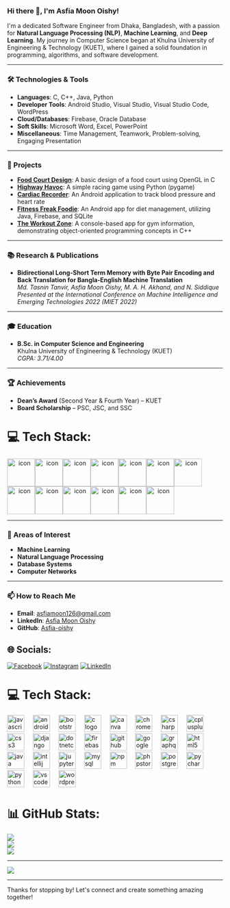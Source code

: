 ### Hi there 👋, I'm Asfia Moon Oishy!


I'm a dedicated Software Engineer from Dhaka, Bangladesh, with a passion for **Natural Language Processing (NLP)**, **Machine Learning**, and **Deep Learning**. My journey in Computer Science began at Khulna University of Engineering & Technology (KUET), where I gained a solid foundation in programming, algorithms, and software development.


---


### 🛠️ Technologies & Tools


- **Languages**: C, C++, Java, Python
- **Developer Tools**: Android Studio, Visual Studio, Visual Studio Code, WordPress
- **Cloud/Databases**: Firebase, Oracle Database
- **Soft Skills**: Microsoft Word, Excel, PowerPoint
- **Miscellaneous**: Time Management, Teamwork, Problem-solving, Engaging Presentation


---


### 🚀 Projects


- **[Food Court Design](https://github.com/Asfia-oishy/FoodCourt)**: A basic design of a food court using OpenGL in C
- **[Highway Havoc](https://github.com/Asfia-oishy/Highway-Havoc)**: A simple racing game using Python (pygame)
- **[Cardiac Recorder](https://github.com/tanvir18009/CardiacRecorder_007_009)**: An Android application to track blood pressure and heart rate
- **[Fitness Freak Foodie](https://github.com/Asfia-oishy/FitnessFreakFoodie)**: An Android app for diet management, utilizing Java, Firebase, and SQLite
- **[The Workout Zone](https://github.com/Asfia-oishy/TheWorkOutZone)**: A console-based app for gym information, demonstrating object-oriented programming concepts in C++


---


### 📚 Research & Publications


- **Bidirectional Long-Short Term Memory with Byte Pair Encoding and Back Translation for Bangla-English Machine Translation**  
  _Md. Tasnin Tanvir, Asfia Moon Oishy, M. A. H. Akhand, and N. Siddique_  
  _Presented at the International Conference on Machine Intelligence and Emerging Technologies 2022 (MIET 2022)_


---


### 🎓 Education


- **B.Sc. in Computer Science and Engineering**  
  Khulna University of Engineering & Technology (KUET)  
  _CGPA: 3.71/4.00_


---


### 🏆 Achievements


- **Dean’s Award** (Second Year & Fourth Year) – KUET
- **Board Scholarship** – PSC, JSC, and SSC


# 💻 Tech Stack:


###


<div align="center">
<div style="display: flex; align-items: flex-start;"><img src="https://techstack-generator.vercel.app/js-icon.svg" alt="icon" width="65" height="65" /><img src="https://techstack-generator.vercel.app/cpp-icon.svg" alt="icon" width="65" height="65" /><img src="https://techstack-generator.vercel.app/csharp-icon.svg" alt="icon" width="65" height="65" /><img src="https://techstack-generator.vercel.app/swift-icon.svg" alt="icon" width="65" height="65" /><img src="https://techstack-generator.vercel.app/sass-icon.svg" alt="icon" width="65" height="65" /><img src="https://techstack-generator.vercel.app/github-icon.svg" alt="icon" width="65" height="65" /><img src="https://techstack-generator.vercel.app/mysql-icon.svg" alt="icon" width="65" height="65" /></div><div style="display: flex; align-items: flex-start;"><img src="https://techstack-generator.vercel.app/java-icon.svg" alt="icon" width="65" height="65" /><img src="https://techstack-generator.vercel.app/django-icon.svg" alt="icon" width="65" height="65" /><img src="https://techstack-generator.vercel.app/python-icon.svg" alt="icon" width="65" height="65" /><img src="https://techstack-generator.vercel.app/prettier-icon.svg" alt="icon" width="65" height="65" /><img src="https://techstack-generator.vercel.app/react-icon.svg" alt="icon" width="65" height="65" /><img src="https://techstack-generator.vercel.app/restapi-icon.svg" alt="icon" width="65" height="65" /></div>
</div>


---


### 🌱 Areas of Interest


- **Machine Learning**
- **Natural Language Processing**
- **Database Systems**
- **Computer Networks**


---


### 📫 How to Reach Me


- **Email**: asfiamoon126@gmail.com
- **LinkedIn**: [Asfia Moon Oishy](https://www.linkedin.com/in/asfia-moon-oishy)
- **GitHub**: [Asfia-oishy](https://github.com/Asfia-oishy)


## 🌐 Socials:


[![Facebook](https://img.shields.io/badge/Facebook-%231877F2.svg?logo=Facebook&logoColor=white)](https://www.facebook.com/profile.php?id=100008293192270&mibextid=ZbWKwL) [![Instagram](https://img.shields.io/badge/Instagram-%23E4405F.svg?logo=Instagram&logoColor=white)](https://instagram.com/oishy_asfia) [![LinkedIn](https://img.shields.io/badge/LinkedIn-%230077B5.svg?logo=linkedin&logoColor=white)](https://linkedin.com/in/asfia-moon-oishy)


# 💻 Tech Stack:


<div align="left">
  <img src="https://cdn.jsdelivr.net/gh/devicons/devicon/icons/javascript/javascript-original.svg" height="40" alt="javascript logo"  />
  <img width="12" />
  <img src="https://cdn.jsdelivr.net/gh/devicons/devicon/icons/androidstudio/androidstudio-original.svg" height="40" alt="androidstudio logo"  />
  <img width="12" />
  <img src="https://cdn.jsdelivr.net/gh/devicons/devicon/icons/bootstrap/bootstrap-original.svg" height="40" alt="bootstrap logo"  />
  <img width="12" />
  <img src="https://cdn.jsdelivr.net/gh/devicons/devicon/icons/c/c-original.svg" height="40" alt="c logo"  />
  <img width="12" />
  <img src="https://cdn.jsdelivr.net/gh/devicons/devicon/icons/canva/canva-original.svg" height="40" alt="canva logo"  />
  <img width="12" />
  <img src="https://cdn.jsdelivr.net/gh/devicons/devicon/icons/chrome/chrome-original.svg" height="40" alt="chrome logo"  />
  <img width="12" />
  <img src="https://cdn.jsdelivr.net/gh/devicons/devicon/icons/csharp/csharp-original.svg" height="40" alt="csharp logo"  />
  <img width="12" />
  <img src="https://cdn.jsdelivr.net/gh/devicons/devicon/icons/cplusplus/cplusplus-original.svg" height="40" alt="cplusplus logo"  />
  <img width="12" />
  <img src="https://cdn.jsdelivr.net/gh/devicons/devicon/icons/css3/css3-original.svg" height="40" alt="css3 logo"  />
  <img width="12" />
  <img src="https://cdn.jsdelivr.net/gh/devicons/devicon/icons/django/django-plain.svg" height="40" alt="django logo"  />
  <img width="12" />
  <img src="https://cdn.jsdelivr.net/gh/devicons/devicon/icons/dotnetcore/dotnetcore-original.svg" height="40" alt="dotnetcore logo"  />
  <img width="12" />
  <img src="https://cdn.jsdelivr.net/gh/devicons/devicon/icons/firebase/firebase-plain.svg" height="40" alt="firebase logo"  />
  <img width="12" />
  <img src="https://cdn.jsdelivr.net/gh/devicons/devicon/icons/github/github-original.svg" height="40" alt="github logo"  />
  <img width="12" />
  <img src="https://cdn.jsdelivr.net/gh/devicons/devicon/icons/google/google-original.svg" height="40" alt="google logo"  />
  <img width="12" />
  <img src="https://cdn.jsdelivr.net/gh/devicons/devicon/icons/graphql/graphql-plain.svg" height="40" alt="graphql logo"  />
  <img width="12" />
  <img src="https://cdn.jsdelivr.net/gh/devicons/devicon/icons/html5/html5-original.svg" height="40" alt="html5 logo"  />
  <img width="12" />
  <img src="https://cdn.jsdelivr.net/gh/devicons/devicon/icons/java/java-original.svg" height="40" alt="java logo"  />
  <img width="12" />
  <img src="https://cdn.jsdelivr.net/gh/devicons/devicon/icons/intellij/intellij-original.svg" height="40" alt="intellij logo"  />
  <img width="12" />
  <img src="https://cdn.jsdelivr.net/gh/devicons/devicon/icons/jupyter/jupyter-original.svg" height="40" alt="jupyter logo"  />
  <img width="12" />
  <img src="https://cdn.jsdelivr.net/gh/devicons/devicon/icons/mysql/mysql-original.svg" height="40" alt="mysql logo"  />
  <img width="12" />
  <img src="https://cdn.jsdelivr.net/gh/devicons/devicon/icons/npm/npm-original-wordmark.svg" height="40" alt="npm logo"  />
  <img width="12" />
  <img src="https://cdn.jsdelivr.net/gh/devicons/devicon/icons/phpstorm/phpstorm-original.svg" height="40" alt="phpstorm logo"  />
  <img width="12" />
  <img src="https://cdn.jsdelivr.net/gh/devicons/devicon/icons/postgresql/postgresql-original.svg" height="40" alt="postgresql logo"  />
  <img width="12" />
  <img src="https://cdn.jsdelivr.net/gh/devicons/devicon/icons/pycharm/pycharm-original.svg" height="40" alt="pycharm logo"  />
  <img width="12" />
  <img src="https://cdn.jsdelivr.net/gh/devicons/devicon/icons/python/python-original.svg" height="40" alt="python logo"  />
  <img width="12" />
  <img src="https://cdn.jsdelivr.net/gh/devicons/devicon/icons/vscode/vscode-original.svg" height="40" alt="vscode logo"  />
  <img width="12" />
  <img src="https://cdn.jsdelivr.net/gh/devicons/devicon/icons/wordpress/wordpress-original.svg" height="40" alt="wordpress logo"  />
</div>


###


# 📊 GitHub Stats:


![](https://github-readme-stats.vercel.app/api?username=Asfia-oishy&theme=onedark&hide_border=false&include_all_commits=true&count_private=true)<br/>
![](https://github-readme-streak-stats.herokuapp.com/?user=Asfia-oishy&theme=onedark&hide_border=false)<br/>
![](https://github-readme-stats.vercel.app/api/top-langs/?username=Asfia-oishy&theme=onedark&hide_border=false&include_all_commits=true&count_private=true&layout=compact)


---


[![](https://visitcount.itsvg.in/api?id=Asfia-oishy&icon=0&color=0)](https://visitcount.itsvg.in)


<!-- Proudly created with GPRM ( https://gprm.itsvg.in ) -->


---


Thanks for stopping by! Let's connect and create something amazing together!
